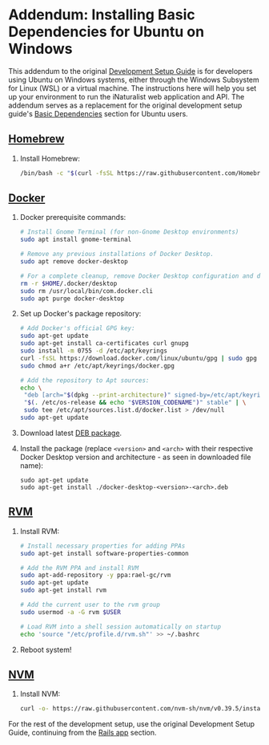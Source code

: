 # Addendum: Installing Basic Dependencies for Ubuntu on Windows

This addendum to the original [Development Setup Guide](https://github.com/inaturalist/inaturalist/wiki/Development-Setup-Guide) is for developers using Ubuntu on Windows systems, either through the Windows Subsystem for Linux (WSL) or a virtual machine. The instructions here will help you set up your environment to run the iNaturalist web application and API. The addendum serves as a replacement for the original development setup guide's [Basic Dependencies](https://github.com/inaturalist/inaturalist/wiki/Development-Setup-Guide#basic-dependencies) section for Ubuntu users.

## [Homebrew](https://brew.sh/)

1. Install Homebrew:

   ```bash
   /bin/bash -c "$(curl -fsSL https://raw.githubusercontent.com/Homebrew/install/HEAD/install.sh)"
   ```

## [Docker](https://docs.docker.com/desktop/install/ubuntu/)

1. Docker prerequisite commands:

   ```bash
   # Install Gnome Terminal (for non-Gnome Desktop environments)
   sudo apt install gnome-terminal

   # Remove any previous installations of Docker Desktop.
   sudo apt remove docker-desktop

   # For a complete cleanup, remove Docker Desktop configuration and data files
   rm -r $HOME/.docker/desktop
   sudo rm /usr/local/bin/com.docker.cli
   sudo apt purge docker-desktop
   ```
2. Set up Docker's package repository:

   ```bash
   # Add Docker's official GPG key:
   sudo apt-get update
   sudo apt-get install ca-certificates curl gnupg
   sudo install -m 0755 -d /etc/apt/keyrings
   curl -fsSL https://download.docker.com/linux/ubuntu/gpg | sudo gpg --dearmor -o /etc/apt/keyrings/docker.gpg
   sudo chmod a+r /etc/apt/keyrings/docker.gpg

   # Add the repository to Apt sources:
   echo \
    "deb [arch="$(dpkg --print-architecture)" signed-by=/etc/apt/keyrings/docker.gpg] https://download.docker.com/linux/ubuntu \
    "$(. /etc/os-release && echo "$VERSION_CODENAME")" stable" | \
    sudo tee /etc/apt/sources.list.d/docker.list > /dev/null
   sudo apt-get update
   ```
3. Download latest [DEB package](https://desktop.docker.com/linux/main/amd64/docker-desktop-4.25.0-amd64.deb?utm_source=docker&utm_medium=webreferral&utm_campaign=docs-driven-download-linux-amd64).
4. Install the package (replace `<version>` and `<arch>` with their respective Docker Desktop version and architecture - as seen in downloaded file name):

   ```bash\
   sudo apt-get update
   sudo apt-get install ./docker-desktop-<version>-<arch>.deb
   ```

## [RVM](https://github.com/rvm/ubuntu_rvm/blob/master/README.md)

1. Install RVM:

   ```bash
   # Install necessary properties for adding PPAs
   sudo apt-get install software-properties-common

   # Add the RVM PPA and install RVM
   sudo apt-add-repository -y ppa:rael-gc/rvm
   sudo apt-get update
   sudo apt-get install rvm

   # Add the current user to the rvm group
   sudo usermod -a -G rvm $USER

   # Load RVM into a shell session automatically on startup
   echo 'source "/etc/profile.d/rvm.sh"' >> ~/.bashrc
   ```
2. Reboot system!

## [NVM](https://github.com/nvm-sh/nvm#installing-and-updating)

1. Install NVM:

   ```bash
   curl -o- https://raw.githubusercontent.com/nvm-sh/nvm/v0.39.5/install.sh | bash
   ```

For the rest of the development setup, use the original Development Setup Guide, continuing from the [Rails app](https://github.com/inaturalist/inaturalist/wiki/Development-Setup-Guide#rails-app) section.
